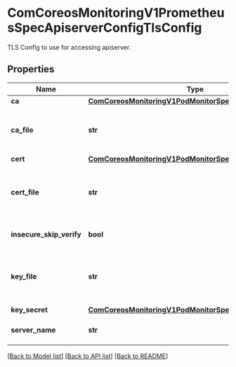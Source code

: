 # ComCoreosMonitoringV1PrometheusSpecApiserverConfigTlsConfig

TLS Config to use for accessing apiserver.
## Properties
Name | Type | Description | Notes
------------ | ------------- | ------------- | -------------
**ca** | [**ComCoreosMonitoringV1PodMonitorSpecTlsConfigCa**](ComCoreosMonitoringV1PodMonitorSpecTlsConfigCa.md) |  | [optional] 
**ca_file** | **str** | Path to the CA cert in the Prometheus container to use for the targets. | [optional] 
**cert** | [**ComCoreosMonitoringV1PodMonitorSpecTlsConfigCert**](ComCoreosMonitoringV1PodMonitorSpecTlsConfigCert.md) |  | [optional] 
**cert_file** | **str** | Path to the kubernetes.client cert file in the Prometheus container for the targets. | [optional] 
**insecure_skip_verify** | **bool** | Disable target certificate validation. | [optional] 
**key_file** | **str** | Path to the kubernetes.client key file in the Prometheus container for the targets. | [optional] 
**key_secret** | [**ComCoreosMonitoringV1PodMonitorSpecTlsConfigKeySecret**](ComCoreosMonitoringV1PodMonitorSpecTlsConfigKeySecret.md) |  | [optional] 
**server_name** | **str** | Used to verify the hostname for the targets. | [optional] 

[[Back to Model list]](../README.md#documentation-for-models) [[Back to API list]](../README.md#documentation-for-api-endpoints) [[Back to README]](../README.md)


